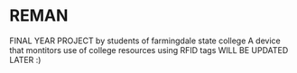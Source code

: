 # REMAN
FINAL YEAR PROJECT by students of farmingdale state college
A device that montitors use of college resources using RFID tags 
WILL BE UPDATED LATER :)
